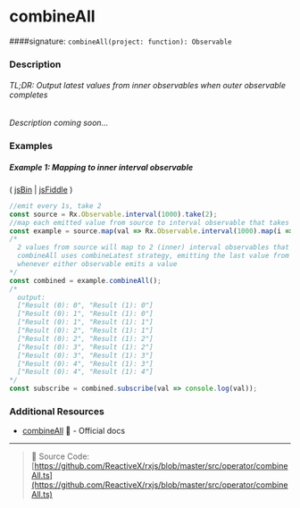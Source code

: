 # combineAll
####signature: `combineAll(project: function): Observable`

### Description

###### TL;DR: Output latest values from inner observables when outer observable completes

*Description coming soon...*

### Examples

##### Example 1: Mapping to inner interval observable

( [jsBin](http://jsbin.com/kovofevimo/edit?js,console) | [jsFiddle](https://jsfiddle.net/btroncone/pvj1nbLa/) )

```js
//emit every 1s, take 2
const source = Rx.Observable.interval(1000).take(2);
//map each emitted value from source to interval observable that takes 5 values
const example = source.map(val => Rx.Observable.interval(1000).map(i => `Result (${val}): ${i}`).take(5));
/*
  2 values from source will map to 2 (inner) interval observables that emit every 1s
  combineAll uses combineLatest strategy, emitting the last value from each
  whenever either observable emits a value
*/
const combined = example.combineAll();
/*
  output:
  ["Result (0): 0", "Result (1): 0"]
  ["Result (0): 1", "Result (1): 0"]
  ["Result (0): 1", "Result (1): 1"]
  ["Result (0): 2", "Result (1): 1"]
  ["Result (0): 2", "Result (1): 2"]
  ["Result (0): 3", "Result (1): 2"]
  ["Result (0): 3", "Result (1): 3"]
  ["Result (0): 4", "Result (1): 3"]
  ["Result (0): 4", "Result (1): 4"]
*/
const subscribe = combined.subscribe(val => console.log(val));
```


### Additional Resources
* [combineAll](http://reactivex.io/rxjs/class/es6/Observable.js~Observable.html#instance-method-combineAll) :newspaper: - Official docs

---
> :file_folder: Source Code:  [https://github.com/ReactiveX/rxjs/blob/master/src/operator/combineAll.ts](https://github.com/ReactiveX/rxjs/blob/master/src/operator/combineAll.ts)